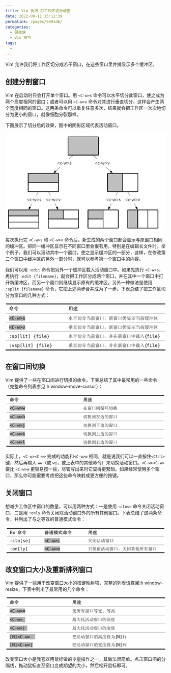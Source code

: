 ```yaml
---
title: Vim 技巧-将工作区切分成窗
date: 2022-09-11 15:12:39
permalink: /pages/5e01d6/
categories:
  - 键盘侠
  - Vim 技巧
tags:
  -
---
```


Vim 允许我们将工作区切分成若干窗口，在这些窗口里并排显示多个缓冲区。

## 创建分割窗口

Vim 在启动时只会打开单个窗口。用 `<C-w>s` 命令可以水平切分此窗口，使之成为两个高度相同的窗口；或者可以用 `<C-w>v` 命令对其进行垂直切分，这样会产生两个宽度相同的窗口。这两条命令可以重复任意多次，结果就会把工作区一次次地切分为更小的窗口，就像细胞分裂那样。

下图展示了切分后的效果，图中的阴影区域代表活动窗口。

![](../../.vuepress/public/img/vim/078.jpg)

每次执行完 `<C-w>s` 和 `<C-w>v` 命令后，新生成的两个窗口都会显示与原窗口相同的缓冲区。把同一缓冲区显示在不同窗口里会很有用，特别是在编辑长文件时。举个例子，我们可以滚动其中一个窗口，使之显示缓冲区的一部分，这样，在修改第二个窗口中缓冲区的另外一部分时，就可以参考第一个窗口中的内容。

我们可以用 `:edit` 命令把另外一个缓冲区载入活动窗口中。如果先执行 `<C-w>s`，再执行 `:edit {filename}`，就会把工作区分成两个窗口，并在其中一个窗口中打开新缓冲区，而另一个窗口则继续显示原有的缓冲区。另外一种做法是使用 `:split {filename}` 命令，它把上述两步合并成为了一步。下表总结了把工作区切分为窗口的几种方式：

![](../../.vuepress/public/img/vim/079.jpg)

## 在窗口间切换

Vim 提供了一些在窗口间进行切换的命令，下表总结了其中最常用的一些命令（完整命令列表参见:h window-move-cursor）：

![](../../.vuepress/public/img/vim/080.jpg)

实际上，`<C-w><C-w>` 完成的功能和`<C-w>w` 相同，就是说我们可以一直按住`<Ctrl>` 键，然后再输入 `ww`（或 `wj`，或上表中的其他命令）来切换活动窗口。`<C-w><C-w>` 要比 `<C-w>w` 更容易按一些，尽管写出来时它显得更繁琐。如果经常使用多个窗口，那么你可能需要考虑把这些命令映射成更方便的按键。

## 关闭窗口

想减少工作区中窗口的数量，可以用两种方式：一是使用 `:close` 命令关闭活动窗口，二是用 `:only` 命令关闭除活动窗口外的所有其他窗口。下表总结了这两条命令，并列出了与之等效的普通模式命令：

![](../../.vuepress/public/img/vim/081.jpg)

## 改变窗口大小及重新排列窗口

Vim 提供了一些用于改变窗口大小的按键映射项，完整的列表请查阅:h window-resize，下表中列出了最常用的几个命令：

![](../../.vuepress/public/img/vim/082.jpg)

改变窗口大小是我喜欢用鼠标做的少量操作之一，其做法很简单。点击窗口间的分隔线，拖动鼠标直至窗口变成期望的大小，然后松开鼠标即可。
